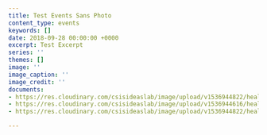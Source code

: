 ```yaml
---
title: Test Events Sans Photo
content_type: events
keywords: []
date: 2018-09-28 00:00:00 +0000
excerpt: Test Excerpt
series: ''
themes: []
image: ''
image_caption: ''
image_credit: ''
documents:
- https://res.cloudinary.com/csisideaslab/image/upload/v1536944822/health-commission/180313_Bristol_ARipeMoment_Web.pdf
- https://res.cloudinary.com/csisideaslab/image/upload/v1536944616/health-commission/170417_Bliss_HealthNeedsVenezuela_Web.pdf
- https://res.cloudinary.com/csisideaslab/image/upload/v1536944822/health-commission/180313_Bristol_ARipeMoment_Web.pdf

---
```

